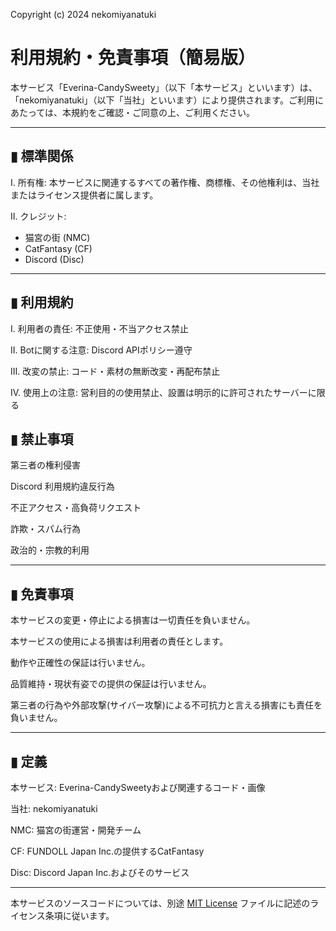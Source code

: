 Copyright (c) 2024 nekomiyanatuki

# 利用規約・免責事項（簡易版）

本サービス「Everina-CandySweety」（以下「本サービス」といいます）は、「nekomiyanatuki」（以下「当社」といいます）により提供されます。ご利用にあたっては、本規約をご確認・ご同意の上、ご利用ください。

---

## ▮ 標準関係

Ⅰ. 所有権:
本サービスに関連するすべての著作権、商標権、その他権利は、当社またはライセンス提供者に属します。

Ⅱ. クレジット:
- 猫宮の街 (NMC)
- CatFantasy (CF)
- Discord (Disc)

---

## ▮ 利用規約

Ⅰ. 利用者の責任:
不正使用・不当アクセス禁止

Ⅱ. Botに関する注意:
Discord APIポリシー遵守

Ⅲ. 改変の禁止:
コード・素材の無断改変・再配布禁止

Ⅳ. 使用上の注意:
営利目的の使用禁止、設置は明示的に許可されたサーバーに限る

## ▮ 禁止事項

第三者の権利侵害

Discord 利用規約違反行為

不正アクセス・高負荷リクエスト

詐欺・スパム行為

政治的・宗教的利用

---

## ▮ 免責事項

本サービスの変更・停止による損害は一切責任を負いません。

本サービスの使用による損害は利用者の責任とします。

動作や正確性の保証は行いません。

品質維持・現状有姿での提供の保証は行いません。

第三者の行為や外部攻撃(サイバー攻撃)による不可抗力と言える損害にも責任を負いません。

---

## ▮ 定義

本サービス:
 Everina-CandySweetyおよび関連するコード・画像

当社:
nekomiyanatuki

NMC:
猫宮の街運営・開発チーム

CF:
FUNDOLL Japan Inc.の提供するCatFantasy

Disc:
Discord Japan Inc.およびそのサービス

---

本サービスのソースコードについては、別途 [MIT License](./LICENSE.md) ファイルに記述のライセンス条項に従います。

 